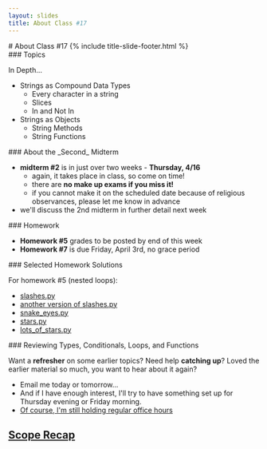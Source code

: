 ```yaml
---
layout: slides
title: About Class #17 
---
```

<section markdown="block" class="title-slide">
# About Class #17
{% include title-slide-footer.html %}
</section>

<section markdown="block">
### Topics

In Depth...

* Strings as Compound Data Types
	* Every character in a string
	* Slices
	* In and Not In
* Strings as Objects
	* String Methods
	* String Functions
</section>

<section markdown="block">
### About the _Second_ Midterm

* __midterm #2__ is in just over two weeks - __Thursday, 4/16__
	* again, it takes place in class, so come on time!
	* there are __no make up exams if you miss it!__
	* if you cannot make it on the scheduled date because of religious observances, please let me know in advance
* we'll discuss the 2nd midterm in further detail next week 
</section>

<section markdown="block">
### Homework

* __Homework #5__ grades to be posted by end of this week
* __Homework #7__ is due Friday, April 3rd, no grace period
</section>

<section markdown="block">
### Selected Homework Solutions

For homework #5 (nested loops):

* [slashes.py](../../resources/code/hw5/slashes.py)
* [another version of slashes.py](../../resources/code/hw5/slashes_2.py)
* [snake_eyes.py](../../resources/code/hw5/snake_eyes.py)
* [stars.py](../../resources/code/hw5/stars.py)
* [lots_of_stars.py](../../resources/code/hw5/lots_of_stars.py)


</section>

<section markdown="block">
### Reviewing Types, Conditionals, Loops, and Functions

Want a __refresher__ on some earlier topics? Need help __catching up__? Loved the earlier material so much, you want to hear about it again? 

* Email me today or tomorrow... 
* And if I have enough interest, I'll try to have something set up for Thursday evening or Friday morning.
* [Of course, I'm still holding regular office hours](../../)


</section>

<section markdown="block">

## [Scope Recap](review_scope.html)
</section>
